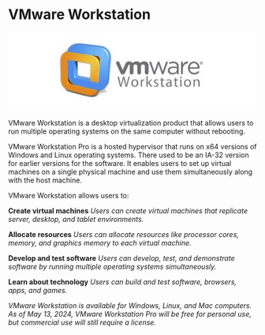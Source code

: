 # VMware Workstation

<img  src="../logosImages/vmwarelogo.png" alt="VMware Logo">

VMware Workstation is a desktop virtualization product that allows users to run multiple operating systems on the same computer without rebooting.

VMware Workstation Pro is a hosted hypervisor that runs on x64 versions of Windows and Linux operating systems. There used to be an IA-32 version for earlier versions for the software. It enables users to set up virtual machines on a single physical machine and use them simultaneously along with the host machine.

VMware Workstation allows users to: 

**Create virtual machines**
*Users can create virtual machines that replicate server, desktop, and tablet environments.* 

**Allocate resources**
*Users can allocate resources like processor cores, memory, and graphics memory to each virtual machine.* 

**Develop and test software**
*Users can develop, test, and demonstrate software by running multiple operating systems simultaneously.* 

**Learn about technology**
*Users can build and test software, browsers, apps, and games.*

*VMware Workstation is available for Windows, Linux, and Mac computers. As of May 13, 2024, VMware Workstation Pro will be free for personal use, but commercial use will still require a license.*
